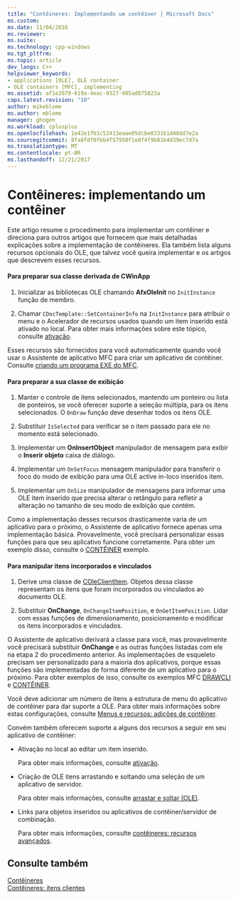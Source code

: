 ```yaml
---
title: "Contêineres: Implementando um contêiner | Microsoft Docs"
ms.custom: 
ms.date: 11/04/2016
ms.reviewer: 
ms.suite: 
ms.technology: cpp-windows
ms.tgt_pltfrm: 
ms.topic: article
dev_langs: C++
helpviewer_keywords:
- applications [OLE], OLE container
- OLE containers [MFC], implementing
ms.assetid: af1e2079-619a-4eac-9327-985ad875823a
caps.latest.revision: "10"
author: mikeblome
ms.author: mblome
manager: ghogen
ms.workload: cplusplus
ms.openlocfilehash: 1e43e1fb1c52413eaae05dcbe8331b1d48dd7e2a
ms.sourcegitcommit: 8fa8fdf0fbb4f57950f1e8f4f9b81b4d39ec7d7a
ms.translationtype: MT
ms.contentlocale: pt-BR
ms.lasthandoff: 12/21/2017
---
```

# <a name="containers-implementing-a-container"></a>Contêineres: implementando um contêiner
Este artigo resume o procedimento para implementar um contêiner e direciona para outros artigos que fornecem que mais detalhadas explicações sobre a implementação de contêineres. Ela também lista alguns recursos opcionais do OLE, que talvez você queira implementar e os artigos que descrevem esses recursos.  
  
#### <a name="to-prepare-your-cwinapp-derived-class"></a>Para preparar sua classe derivada de CWinApp  
  
1.  Inicializar as bibliotecas OLE chamando **AfxOleInit** no `InitInstance` função de membro.  
  
2.  Chamar `CDocTemplate::SetContainerInfo` na `InitInstance` para atribuir o menu e o Acelerador de recursos usados quando um item inserido está ativado no local. Para obter mais informações sobre este tópico, consulte [ativação](../mfc/activation-cpp.md).  
  
 Esses recursos são fornecidos para você automaticamente quando você usar o Assistente de aplicativo MFC para criar um aplicativo de contêiner. Consulte [criando um programa EXE do MFC](../mfc/reference/mfc-application-wizard.md).  
  
#### <a name="to-prepare-your-view-class"></a>Para preparar a sua classe de exibição  
  
1.  Manter o controle de itens selecionados, mantendo um ponteiro ou lista de ponteiros, se você oferecer suporte a seleção múltipla, para os itens selecionados. O `OnDraw` função deve desenhar todos os itens OLE.  
  
2.  Substituir `IsSelected` para verificar se o item passado para ele no momento está selecionado.  
  
3.  Implementar um **OnInsertObject** manipulador de mensagem para exibir o **Inserir objeto** caixa de diálogo.  
  
4.  Implementar um `OnSetFocus` mensagem manipulador para transferir o foco do modo de exibição para uma OLE active in-loco inseridos item.  
  
5.  Implementar um `OnSize` manipulador de mensagens para informar uma OLE item inserido que precisa alterar o retângulo para refletir a alteração no tamanho de seu modo de exibição que contém.  
  
 Como a implementação desses recursos drasticamente varia de um aplicativo para o próximo, o Assistente de aplicativo fornece apenas uma implementação básica. Provavelmente, você precisará personalizar essas funções para que seu aplicativo funcione corretamente. Para obter um exemplo disso, consulte o [CONTÊINER](../visual-cpp-samples.md) exemplo.  
  
#### <a name="to-handle-embedded-and-linked-items"></a>Para manipular itens incorporados e vinculados  
  
1.  Derive uma classe de [COleClientItem](../mfc/reference/coleclientitem-class.md). Objetos dessa classe representam os itens que foram incorporados ou vinculados ao documento OLE.  
  
2.  Substituir **OnChange**, `OnChangeItemPosition`, e `OnGetItemPosition`. Lidar com essas funções de dimensionamento, posicionamento e modificar os itens incorporados e vinculados.  
  
 O Assistente de aplicativo derivará a classe para você, mas provavelmente você precisará substituir **OnChange** e as outras funções listadas com ele na etapa 2 do procedimento anterior. As implementações de esqueleto precisam ser personalizado para a maioria dos aplicativos, porque essas funções são implementadas de forma diferente de um aplicativo para o próximo. Para obter exemplos de isso, consulte os exemplos MFC [DRAWCLI](../visual-cpp-samples.md) e [CONTÊINER](../visual-cpp-samples.md).  
  
 Você deve adicionar um número de itens a estrutura de menu do aplicativo de contêiner para dar suporte a OLE. Para obter mais informações sobre estas configurações, consulte [Menus e recursos: adições de contêiner](../mfc/menus-and-resources-container-additions.md).  
  
 Convém também oferecem suporte a alguns dos recursos a seguir em seu aplicativo de contêiner:  
  
-   Ativação no local ao editar um item inserido.  
  
     Para obter mais informações, consulte [ativação](../mfc/activation-cpp.md).  
  
-   Criação de OLE itens arrastando e soltando uma seleção de um aplicativo de servidor.  
  
     Para obter mais informações, consulte [arrastar e soltar (OLE)](../mfc/drag-and-drop-ole.md).  
  
-   Links para objetos inseridos ou aplicativos de contêiner/servidor de combinação.  
  
     Para obter mais informações, consulte [contêineres: recursos avançados](../mfc/containers-advanced-features.md).  
  
## <a name="see-also"></a>Consulte também  
 [Contêineres](../mfc/containers.md)   
 [Contêineres: itens clientes](../mfc/containers-client-items.md)

